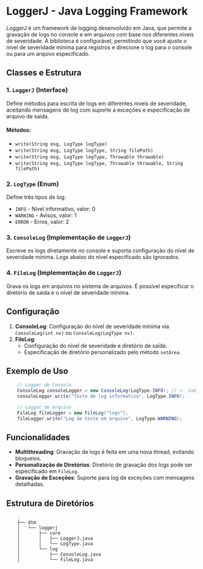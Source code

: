 # LoggerJ - Java Logging Framework

LoggerJ é um framework de logging desenvolvido em Java, que permite a gravação de logs no console e em arquivos com base nos diferentes níveis de severidade. A biblioteca é configurável, permitindo que você ajuste o nível de severidade mínima para registros e direcione o log para o console ou para um arquivo especificado.

## Classes e Estrutura

### 1. `LoggerJ` (Interface)
Define métodos para escrita de logs em diferentes níveis de severidade, aceitando mensagens de log com suporte a exceções e especificação de arquivo de saída.

#### Métodos:
- `write(String msg, LogType logType)`
- `write(String msg, LogType logType, String filePath)`
- `write(String msg, LogType logType, Throwable throwable)`
- `write(String msg, LogType logType, Throwable throwable, String filePath)`

### 2. `LogType` (Enum)
Define três tipos de log:
- `INFO` - Nível informativo, valor: 0
- `WARNING` - Avisos, valor: 1
- `ERROR` - Erros, valor: 2

### 3. `ConsoleLog` (Implementação de `LoggerJ`)
Escreve os logs diretamente no console e suporta configuração do nível de severidade mínima. Logs abaixo do nível especificado são ignorados.

### 4. `FileLog` (Implementação de `LoggerJ`)
Grava os logs em arquivos no sistema de arquivos. É possível especificar o diretório de saída e o nível de severidade mínima.

## Configuração

1. **ConsoleLog**: Configuração do nível de severidade mínima via `ConsoleLog(int nv)` ou `ConsoleLog(LogType nv)`.
2. **FileLog**: 
   - Configuração do nível de severidade e diretório de saída.
   - Especificação de diretório personalizado pelo método `setArea`.

## Exemplo de Uso

```java
    // Logger de Console
    ConsoleLog consoleLogger = new ConsoleLog(LogType.INFO); // <- indica o filtro qe irá ser mostrado
    consoleLogger.write("Teste de log informativo", LogType.INFO);

    // Logger de Arquivo
    FileLog fileLogger = new FileLog("logs");
    fileLogger.write("Log de teste em arquivo", LogType.WARNING);
```

## Funcionalidades

- **Multithreading**: Gravação de logs é feita em uma nova thread, evitando bloqueios.
- **Personalização de Diretórios**: Diretório de gravação dos logs pode ser especificado em `FileLog`.
- **Gravação de Exceções**: Suporte para log de exceções com mensagens detalhadas.

## Estrutura de Diretórios

```plaintext
    .
    ├── dtm
    │   └── loggerj
    │       ├── core
    │       │   ├── LoggerJ.java
    │       │   └── LogType.java
    │       └── log
    │           ├── ConsoleLog.java
    │           └── FileLog.java

```